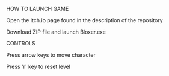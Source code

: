 HOW TO LAUNCH GAME

Open the itch.io page found in the description of the repository

Download ZIP file and launch Bloxer.exe

CONTROLS

Press arrow keys to move character

Press 'r' key to reset level
